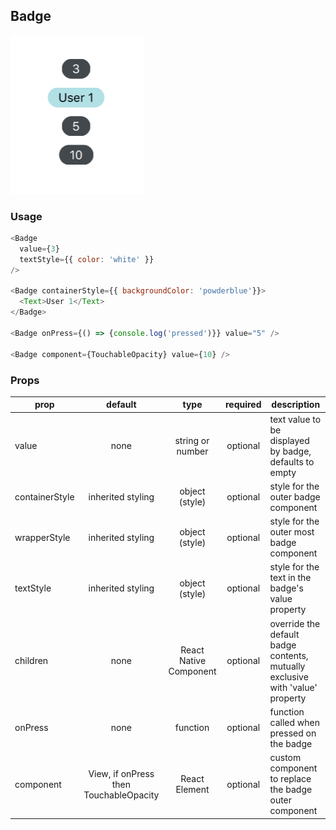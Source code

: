 ## Badge

![Image of Badge](images/badge.png)

### Usage

```javascript
<Badge
  value={3}
  textStyle={{ color: 'white' }}
/>

<Badge containerStyle={{ backgroundColor: 'powderblue'}}>
  <Text>User 1</Text>
</Badge>

<Badge onPress={() => {console.log('pressed')}} value="5" />

<Badge component={TouchableOpacity} value={10} />
```

### Props

| prop | default | type | required | description |
| --- | :---: | :---: | :---: | --- |
| value | none | string or number | optional | text value to be displayed by badge, defaults to empty | 
| containerStyle | inherited styling | object (style) | optional | style for the outer badge component |
| wrapperStyle | inherited styling | object (style) | optional | style for the outer most badge component |
| textStyle | inherited styling | object (style) | optional | style for the text in the badge's value property |
| children | none | React Native Component | optional | override the default badge contents, mutually exclusive with 'value' property |
| onPress | none | function | optional | function called when pressed on the badge |
| component | View, if onPress then TouchableOpacity | React Element | optional | custom component to replace the badge outer component |